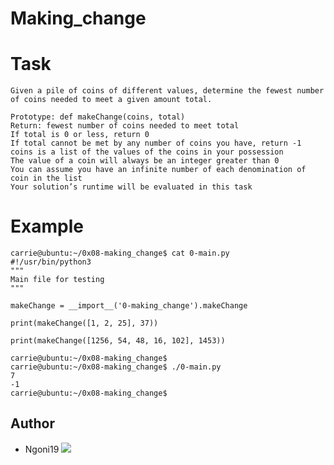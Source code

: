 # Making_change

# Task
    Given a pile of coins of different values, determine the fewest number of coins needed to meet a given amount total.

    Prototype: def makeChange(coins, total)
    Return: fewest number of coins needed to meet total
    If total is 0 or less, return 0
    If total cannot be met by any number of coins you have, return -1
    coins is a list of the values of the coins in your possession
    The value of a coin will always be an integer greater than 0
    You can assume you have an infinite number of each denomination of coin in the list
    Your solution’s runtime will be evaluated in this task

# Example
    carrie@ubuntu:~/0x08-making_change$ cat 0-main.py
    #!/usr/bin/python3
    """
    Main file for testing
    """

    makeChange = __import__('0-making_change').makeChange

    print(makeChange([1, 2, 25], 37))

    print(makeChange([1256, 54, 48, 16, 102], 1453))

    carrie@ubuntu:~/0x08-making_change$
    carrie@ubuntu:~/0x08-making_change$ ./0-main.py
    7
    -1
    carrie@ubuntu:~/0x08-making_change$

## Author

- Ngoni19 [<img src="https://img.shields.io/badge/GitHub-181717.svg?&style=plastic&logo=github&logoColor=white"/>](https://github.com/Ngoni19)

